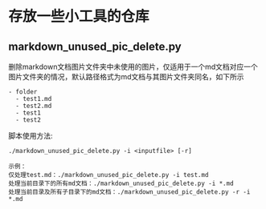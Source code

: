 # 存放一些小工具的仓库

## markdown_unused_pic_delete.py

删除markdown文档图片文件夹中未使用的图片，仅适用于一个md文档对应一个图片文件夹的情况，默认路径格式为md文档与其图片文件夹同名，如下所示

```
- folder
  - test1.md
  - test2.md
  - test1
  - test2
```

脚本使用方法: 

```
./markdown_unused_pic_delete.py -i <inputfile> [-r]

示例：
仅处理test.md：./markdown_unused_pic_delete.py -i test.md
处理当前目录下的所有md文档：./markdown_unused_pic_delete.py -i *.md
处理当前目录及所有子目录下的md文档：./markdown_unused_pic_delete.py -r -i *.md
```

